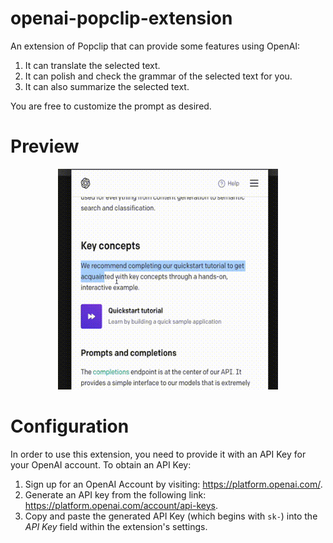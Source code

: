 # openai-popclip-extension
An extension of Popclip that can provide some features using OpenAI:

1. It can translate the selected text.
2. It can polish and check the grammar of the selected text for you.
3. It can also summarize the selected text.

You are free to customize the prompt as desired.

# Preview

<div align=center><img width="70%" height="70%" src="https://raw.githubusercontent.com/0x588/openai-popclip-extension/main/preview.gif"/></div>


# Configuration
In order to use this extension, you need to provide it with an API Key for your OpenAI account. To obtain an API Key:

1. Sign up for an OpenAI Account by visiting: <https://platform.openai.com/>.
2. Generate an API key from the following link: <https://platform.openai.com/account/api-keys>.
3. Copy and paste the generated API Key (which begins with `sk-`) into the _API Key_ field within the extension's settings.

